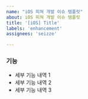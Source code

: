 ```yaml
---
name: "iOS 피쳐 개발 이슈 템플릿"
about: iOS 피쳐 개발 이슈 템플릿
title: '[iOS] Title'
labels: 'enhancement'
assignees: 'seizze'

---
```


### 기능

* 세부 기능 내역 1
* 세부 기능 내역 2
* 세부 기능 내역 3
